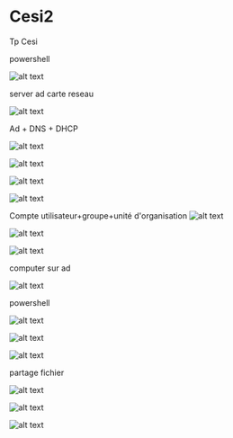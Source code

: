 # Cesi2
Tp Cesi

powershell

![alt text](image-5.png)

server ad carte reseau

![alt text](<Capture d'écran 2025-10-22 143410.png>)

Ad + DNS + DHCP

![alt text](image.png)

![alt text](image-1.png)

![alt text](image-2.png)

![alt text](image-3.png)

Compte utilisateur+groupe+unité d'organisation
![alt text](image-4.png)

![alt text](image-13.png)

![alt text](image-14.png)

computer sur ad

![alt text](image-12.png)

powershell

![alt text](image-6.png)

![alt text](image-7.png)

![alt text](image-8.png)

partage fichier

![alt text](image-9.png)

![alt text](image-10.png)

![alt text](image-11.png)

